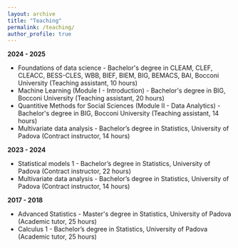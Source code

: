 ```yaml
---
layout: archive
title: "Teaching"
permalink: /teaching/
author_profile: true
---
```


**2024 - 2025**
* Foundations of data science - Bachelor's degree in CLEAM, CLEF, CLEACC, BESS-CLES, WBB, BIEF, BIEM, BIG, BEMACS, BAI, Bocconi University (Teaching assistant, 10 hours)
* Machine Learning (Module I - Introduction) - Bachelor's degree in BIG, Bocconi University (Teaching assistant, 20 hours) 
* Quantitive Methods for Social Sciences (Module II - Data Analytics) - Bachelor's degree in BIG, Bocconi University (Teaching assistant, 14 hours)
* Multivariate data analysis - Bachelor’s degree in Statistics, University of Padova (Contract instructor, 14 hours)

**2023 - 2024**
* Statistical models 1 - Bachelor’s degree in Statistics, University of Padova (Contract instructor, 22 hours)
* Multivariate data analysis - Bachelor’s degree in Statistics, University of Padova (Contract instructor, 14 hours)

**2017 - 2018**
* Advanced Statistics - Master's degree in Statistics, University of Padova (Academic tutor, 25 hours)
* Calculus 1 - Bachelor’s degree in Statistics, University of Padova (Academic tutor, 25 hours)

